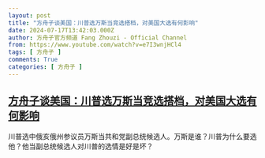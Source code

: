 ```yaml
---
layout: post
title: "方舟子谈美国：川普选万斯当竞选搭档，对美国大选有何影响"
date: 2024-07-17T13:42:03.000Z
author: 方舟子官方频道 Fang Zhouzi - Official Channel
from: https://www.youtube.com/watch?v=e7I3wnjHCl4
tags: [ 方舟子 ]
comments: True
categories: [ 方舟子 ]
---
```

<!--1721223723000-->
[方舟子谈美国：川普选万斯当竞选搭档，对美国大选有何影响](https://www.youtube.com/watch?v=e7I3wnjHCl4)
------

<div>
川普选中俄亥俄州参议员万斯当共和党副总统候选人。万斯是谁？川普为什么要选他？他当副总统候选人对川普的选情是好是坏？
</div>
